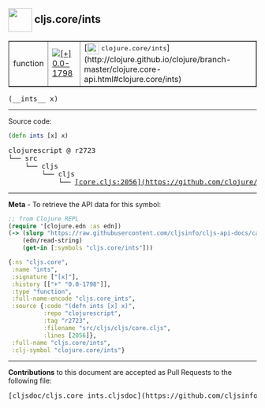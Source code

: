 ## <img width="48px" valign="middle" src="http://i.imgur.com/Hi20huC.png"> cljs.core/ints

 <table border="1">
<tr>

<td>function</td>
<td><a href="https://github.com/cljsinfo/cljs-api-docs/tree/0.0-1798"><img valign="middle" alt="[+] 0.0-1798" src="https://img.shields.io/badge/+-0.0--1798-lightgrey.svg"></a> </td>
<td>
[<img height="24px" valign="middle" src="http://i.imgur.com/1GjPKvB.png"> <samp>clojure.core/ints</samp>](http://clojure.github.io/clojure/branch-master/clojure.core-api.html#clojure.core/ints)
</td>
</tr>
</table>

 <samp>
(__ints__ x)<br>
</samp>

---





Source code:

```clj
(defn ints [x] x)
```

 <pre>
clojurescript @ r2723
└── src
    └── cljs
        └── cljs
            └── <ins>[core.cljs:2056](https://github.com/clojure/clojurescript/blob/r2723/src/cljs/cljs/core.cljs#L2056)</ins>
</pre>


---

__Meta__ - To retrieve the API data for this symbol:

```clj
;; from Clojure REPL
(require '[clojure.edn :as edn])
(-> (slurp "https://raw.githubusercontent.com/cljsinfo/cljs-api-docs/catalog/cljs-api.edn")
    (edn/read-string)
    (get-in [:symbols "cljs.core/ints"]))
```

```clj
{:ns "cljs.core",
 :name "ints",
 :signature ["[x]"],
 :history [["+" "0.0-1798"]],
 :type "function",
 :full-name-encode "cljs.core_ints",
 :source {:code "(defn ints [x] x)",
          :repo "clojurescript",
          :tag "r2723",
          :filename "src/cljs/cljs/core.cljs",
          :lines [2056]},
 :full-name "cljs.core/ints",
 :clj-symbol "clojure.core/ints"}

```

---

__Contributions__ to this document are accepted as Pull Requests to the following file:

 <pre>
[cljsdoc/cljs.core_ints.cljsdoc](https://github.com/cljsinfo/cljs-api-docs/blob/master/cljsdoc/cljs.core_ints.cljsdoc)
</pre>

